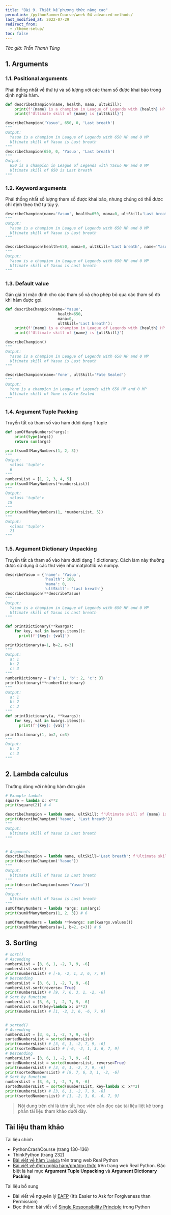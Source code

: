 ```yaml
---
title: "Bài 9. Thiết kế phương thức nâng cao"
permalink: /pythonSummerCourse/week-04-advanced-methods/
last_modified_at: 2022-07-29
redirect_from:
  - /theme-setup/
toc: false
---
```


_Tác giả: Trần Thanh Tùng_

## 1. Arguments

### 1.1. Positional arguments
Phải thống nhất về thứ tự và số lượng với các tham số được khai báo trong định nghĩa hàm.
```py
def describeChampion(name, health, mana, ultSkill):
    print(f'{name} is a champion in League of Legends with {health} HP and {mana} MP')
    print(f'Ultimate skill of {name} is {ultSkill}')

describeChampion('Yasuo', 650, 0, 'Last breath')
"""
Output:
  Yasuo is a champion in League of Legends with 650 HP and 0 MP
  Ultimate skill of Yasuo is Last breath
"""
describeChampion(650, 0, 'Yasuo', 'Last breath')
"""
Output:
  650 is a champion in League of Legends with Yasuo HP and 0 MP
  Ultimate skill of 650 is Last breath
"""
```

### 1.2. Keyword arguments
Phải thống nhất số lượng tham số được khai báo, nhưng chúng có thể được chỉ định theo thứ tự tùy ý.
```py
describeChampion(name='Yasuo', health=650, mana=0, ultSkill='Last breath')
"""
Output:
  Yasuo is a champion in League of Legends with 650 HP and 0 MP
  Ultimate skill of Yasuo is Last breath
"""

describeChampion(health=650, mana=0, ultSkill='Last breath', name='Yasuo')
"""
Output:
  Yasuo is a champion in League of Legends with 650 HP and 0 MP
  Ultimate skill of Yasuo is Last breath
"""
```

### 1.3. Default value
Gán giá trị mặc định cho các tham số và cho phép bỏ qua các tham số đó khi hàm được gọi.
```py
def describeChampion(name='Yasuo',
                       health=650,
                       mana=0,
                       ultSkill='Last breath'):
    print(f'{name} is a champion in League of Legends with {health} HP and {mana} MP')
    print(f'Ultimate skill of {name} is {ultSkill}')

describeChampion()
"""
Output:
  Yasuo is a champion in League of Legends with 650 HP and 0 MP
  Ultimate skill of Yasuo is Last breath
"""

describeChampion(name='Yone', ultSkill='Fate Sealed')
"""
Output:
  Yone is a champion in League of Legends with 650 HP and 0 MP
  Ultimate skill of Yone is Fate Sealed
"""
```

### 1.4. Argument Tuple Packing
Truyền tất cả tham số vào hàm dưới dạng 1 tuple
```py
def sumOfManyNumbers(*args):
    print(type(args))
    return sum(args)

print(sumOfManyNumbers(1, 2, 3))
"""
Output:
  <class 'tuple'>
  6
"""
numbersList = [1, 2, 3, 4, 5]
print(sumOfManyNumbers(*numbersList))
"""
Output:
  <class 'tuple'>
 15
"""
print(sumOfManyNumbers(1, *numbersList, 5))
"""
Output:
  <class 'tuple'>
  21
"""
```

### 1.5. Argument Dictionary Unpacking
Truyền tất cả tham số vào hàm dưới dạng 1 dictionary. Cách làm này thường được sử dụng ở các thư viện như matplotlib và numpy.
```py
describeYasuo = {'name': 'Yasuo',
                 'health': 100,
                 'mana': 0,
                 'ultSkill': 'Last breath'}
describeChampion(**describeYasuo)
"""
Output:
  Yasuo is a champion in League of Legends with 650 HP and 0 MP
  Ultimate skill of Yasuo is Last breath
"""

def printDictionary(**kwargs):
    for key, val in kwargs.items():
      print(f'{key}: {val}')

printDictionary(a=1, b=2, c=3)
"""
Output:
  a: 1
  b: 2
  c: 3
"""
numberDictionary = {'a': 1, 'b': 2, 'c': 3}
printDictionary(**numberDictionary)
"""
Output:
  a: 1
  b: 2
  c: 3
"""
def printDictionary(a, **kwargs):
    for key, val in kwargs.items():
      print(f'{key}: {val}')

printDictionary(1, b=2, c=3)
"""
Output:
  b: 2
  c: 3
"""
```

## 2. Lambda calculus
Thường dùng với những hàm đơn giản
```py
# Example lambda
square = lambda x: x**2
print(square(2)) # 4

describeChampion = lambda name, ultSkill: f'Ultimate skill of {name} is {ultSkill}'
print(describeChampion('Yasuo', 'Last breath'))
"""
Output:
  Ultimate skill of Yasuo is Last breath
"""


# Arguments
describeChampion = lambda name, ultSkill='Last breath': f'Ultimate skill of {name} is {ultSkill}'
print(describeChampion('Yasuo'))
"""
Output:
  Ultimate skill of Yasuo is Last breath
"""
print(describeChampion(name='Yasuo'))
"""
Output:
  Ultimate skill of Yasuo is Last breath
"""
sumOfManyNumbers = lambda *args: sum(args)
print(sumOfManyNumbers(1, 2, 3)) # 6

sumOfManyNumbers = lambda **kwargs: sum(kwargs.values())
print(sumOfManyNumbers(a=1, b=2, c=3)) # 6
```

## 3. Sorting
```py
# sort()
# Ascending
numbersList = [3, 6, 1, -2, 7, 9, -6]
numbersList.sort()
print(numbersList) # [-6, -2, 1, 3, 6, 7, 9]
# Descending
numbersList = [3, 6, 1, -2, 7, 9, -6]
numbersList.sort(reverse= True)
print(numbersList) # [9, 7, 6, 3, 1, -2, -6]
# Sort by function
numbersList = [3, 6, 1, -2, 7, 9, -6]
numbersList.sort(key=lambda x: x**2)
print(numbersList) # [1, -2, 3, 6, -6, 7, 9]


# sorted()
# Ascending
numbersList = [3, 6, 1, -2, 7, 9, -6]
sortedNumbersList = sorted(numbersList)
print(numbersList) # [3, 6, 1, -2, 7, 9, -6]
print(sortedNumbersList) # [-6, -2, 1, 3, 6, 7, 9]
# Descending
numbersList = [3, 6, 1, -2, 7, 9, -6]
sortedNumbersList = sorted(numbersList, reverse=True)
print(numbersList) # [3, 6, 1, -2, 7, 9, -6]
print(sortedNumbersList) # [9, 7, 6, 3, 1, -2, -6]
# Sort by function
numbersList = [3, 6, 1, -2, 7, 9, -6]
sortedNumbersList = sorted(numbersList, key=lambda x: x**2)
print(numbersList) # [3, 6, 1, -2, 7, 9, -6]
print(sortedNumbersList) # [1, -2, 3, 6, -6, 7, 9]
```

> Nội dung trên chỉ là tóm tắt, học viên cần đọc các tài liệu liệt kê trong phần tài liệu tham khảo dưới đây.

## Tài liệu tham khảo
Tài liệu chính
- PythonCrashCourse (trang 130-136)
- ThinkPython (trang 232)
- [Bài viết về hàm `lambda`](https://realpython.com/python-lambda/) trên trang web Real Python
- [Bài viết về định nghĩa hàm/phương thức](https://realpython.com/defining-your-own-python-function/) trên trang web Real Python. Đặc biệt là hai mục **Argument Tuple Unpacking** và **Argument Dictionary Packing**

Tài liệu bổ sung
- Bài viết về nguyên lý [EAFP](https://blogs.msdn.microsoft.com/pythonengineering/2016/06/29/idiomatic-python-eafp-versus-lbyl/) (It’s Easier to Ask for Forgiveness than Permission)
- Đọc thêm: bài viết về [Single Responsibility Principle](https://dev.to/wemake-services/enforcing-single-responsibility-principle-in-python-2il8) trong Python
